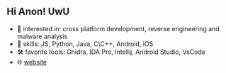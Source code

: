 ## Hi Anon! UwU

- 🧐 interested in: cross platform development, reverse engineering and malware analysis
- 🤺 skills: JS, Python, Java, C\C++, Android, iOS
- 🛠 favorite tools: Ghidra, IDA Pro, Intellij, Android Studio, VsCode
- 🌐 [website](https://malwlabs.com)
